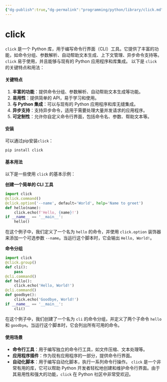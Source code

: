 ```yaml
---
{"dg-publish":true,"dg-permalink":"programming/python/library/click.md","permalink":"/programming/python/library/click.md/"}
---
```



# click

`click` 是一个 Python 库，用于编写命令行界面（CLI）工具。它提供了丰富的功能，如命令分组、参数解析、自动帮助文本生成、上下文管理、异步命令支持等。`click` 易于使用，并且能够与现有的 Python 应用程序和库集成。 以下是 `click` 的关键特点和用法：

#### 关键特点

1. **丰富的功能**：提供命令分组、参数解析、自动帮助文本生成等功能。
2. **易用性**：提供简单的 API，易于学习和使用。
3. **与 Python 集成**：可以与现有的 Python 应用程序和库无缝集成。
4. **异步支持**：支持异步命令，适用于需要处理大量并发请求的应用程序。
5. **可定制性**：允许你自定义命令行界面，包括命令名、参数、帮助文本等。

#### 安装

可以通过pip安装`click`：

```bash
pip install click
```

#### 基本用法

以下是一些使用 `click` 的基本示例：

**创建一个简单的 CLI 工具**

```python
import click
@click.command()
@click.option('--name', default='World', help='Name to greet')
def hello(name):
    click.echo(f'Hello, {name}!')
if __name__ == '__main__':
    hello()
```

在这个例子中，我们定义了一个名为 `hello` 的命令，并使用 `click.option` 装饰器来添加一个可选参数 `--name`。当运行这个脚本时，它会输出 `Hello, World!`。

**命令分组**

```python
import click
@click.group()
def cli():
    pass
@cli.command()
def hello():
    click.echo('Hello, World!')
@cli.command()
def goodbye():
    click.echo('Goodbye, World!')
if __name__ == '__main__':
    cli()
```

在这个例子中，我们创建了一个名为 `cli` 的命令分组，并定义了两个子命令 `hello` 和 `goodbye`。当运行这个脚本时，它会列出所有可用的命令。

#### 使用场景

* **命令行工具**：用于编写独立的命令行工具，如文件压缩、文本处理等。
* **应用程序插件**：作为现有应用程序的一部分，提供命令行界面。
* **自动化脚本**：用于编写自动化脚本，执行一系列命令行操作。 `click` 是一个非常有用的库，它可以帮助 Python 开发者轻松地创建和维护命令行界面。由于其易用性和强大的功能，`click` 在 Python 社区中非常受欢迎。